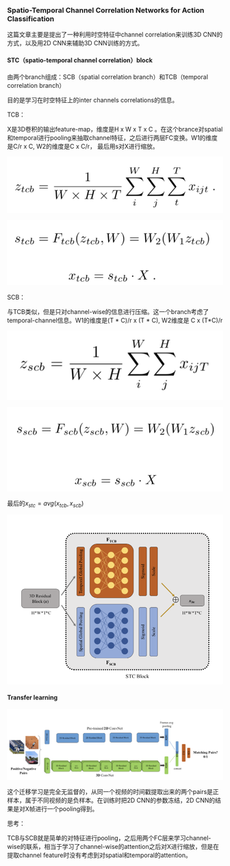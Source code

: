 ### Spatio-Temporal Channel Correlation Networks for Action Classification

这篇文章主要是提出了一种利用时空特征中channel correlation来训练3D CNN的方式，以及用2D CNN来辅助3D CNN训练的方式。



#### STC（spatio-temporal channel correlation）block

由两个branch组成：SCB（spatial correlation branch）和TCB（temporal correlation branch）

目的是学习在时空特征上的inter channels correlations的信息。



TCB：

X是3D卷积的输出feature-map，维度是H x W x T x C 。在这个brance对spatial和temporal进行pooling来抽取channel特征，之后进行两层FC变换。W1的维度是C/r x C, W2的维度是C x C/r， 最后用s对X进行缩放。 

![p24](imgs_xd/p24.png)

![p25](imgs_xd/p25.png)



SCB：

与TCB类似，但是只对channel-wise的信息进行压缩。这一个branch考虑了temporal-channel信息。W1的维度是(T * C)/r x (T * C), W2维度是 C x (T*C)/r

![p26](imgs_xd/p26.png)

![p27](imgs_xd/p27.png)

最后的$x_{stc} = avg(x_{tcb}, x_{scb})$

![p29](imgs_xd/p29.png)



#### Transfer learning

![p28](imgs_xd/p28.png)

这个迁移学习是完全无监督的，从同一个视频的时间戳提取出来的两个pairs是正样本，属于不同视频的是负样本。在训练时把2D CNN的参数冻结，2D CNN的结果是对X帧进行一个pooling得到。



思考：

TCB与SCB就是简单的对特征进行pooling，之后用两个FC层来学习channel-wise的联系，相当于学习了channel-wise的attention之后对X进行缩放，但是在提取channel feature时没有考虑到对spatial和temporal的attention。